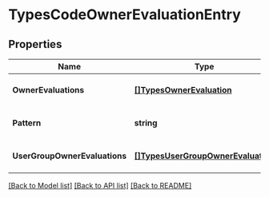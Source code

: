 # TypesCodeOwnerEvaluationEntry

## Properties
Name | Type | Description | Notes
------------ | ------------- | ------------- | -------------
**OwnerEvaluations** | [**[]TypesOwnerEvaluation**](TypesOwnerEvaluation.md) |  | [optional] [default to null]
**Pattern** | **string** |  | [optional] [default to null]
**UserGroupOwnerEvaluations** | [**[]TypesUserGroupOwnerEvaluation**](TypesUserGroupOwnerEvaluation.md) |  | [optional] [default to null]

[[Back to Model list]](../README.md#documentation-for-models) [[Back to API list]](../README.md#documentation-for-api-endpoints) [[Back to README]](../README.md)

